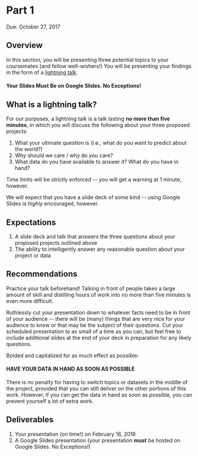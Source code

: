 # Part 1

Due: October 27, 2017

## Overview

In this section, you will be presenting three potential topics to your coursemates (and fellow well-wishers!) You will be presenting your findings in the form of a [lightning talk](https://en.wikipedia.org/wiki/Lightning_talk). 

#### Your Slides Must Be on Google Slides. No Exceptions!

## What is a lightning talk?

For our purposes, a lightning talk is a talk lasting **no more than five minutes**, in which you will discuss the following about your three proposed projects:

1. What your ultimate question is (i.e., what do you want to predict about the world?)
2. Why should we care / why do _you_ care? 
3. What data do you have available to answer it? What do you have in hand?

Time limits will be strictly enforced -- you will get a warning at 1 minute, however.

We will expect that you have a slide deck of some kind -- using Google Slides is _highly_ encouraged, however.

## Expectations

1. A slide deck and talk that answers the three questions about your proposed projects outlined above
2. The ability to intelligently answer any reasonable question about your project or data 

## Recommendations

Practice your talk beforehand! Talking in front of people takes a large amount of skill and distilling hours of work into no more than five minutes is even more difficult. 

Ruthlessly cut your presentation down to whatever facts need to be in front of your audience -- there will be (many) things that are very nice for your audience to know or that may be the subject of their questions. Cut your scheduled presentation to as small of a time as you can, but feel free to include additional slides at the end of your deck in preparation for any likely questions. 

Bolded and capitalized for as much effect as possible:

#### HAVE YOUR DATA IN HAND AS SOON AS POSSIBLE

There is no penalty for having to switch topics or datasets in the middle of the project, provided that you can still deliver on the other portions of this work. However, if you can get the data in hand as soon as possible, you can prevent yourself a lot of extra work. 

## Deliverables

1. Your presentation (on time!) on February 16, 2018 
2. A Google Slides presentation (your presentation **must** be hosted on Google Slides. No Exceptions!)
